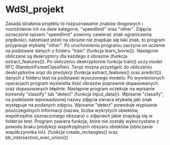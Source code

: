 # WdSI_projekt
Zasada działania projektu to rozpoznawanie znaków drogowych i rozróżnienie ich na dwie kategorie, "speedlimit" oraz "other".
Zdjęcia oznaczone opisem "speedlimit" powinny zawierać znak ograniczenia prędkości, natomiast jeżeli na obrazie nie znajduje się taki znak,
to program przypisuje etykietę "other".
Po uruchomieniu programu zaczyna on uczenie na podstawie danych z folderu "train" (funkcja learn_bovw()).
Następnie obliczane są deskryptory dla każdego z obrazów (funkcja extract_features()).
Po obliczeniu deskryptorów funkcja train() uczy model RFC (RandomForestClassifier).
Teraz można przystąpić do obliczeniu deskryptorów oraz do predykcji (funkcja extract_features() oraz predict()) danych z folderu test na podstawei wyuczonego modelu.
Po wymienionych operacjach program wyświetla ilość obrazów poprawnie dopasowanych oraz dopasowanych błędnie.
Następnie program oczekuje na wpisanie komendy "classify" lub "detect" (funkcja input_data()).
Wpisanie "classify", na podstawie wprowadzonej nazwy zdjęcia zwraca etykietę jaki znak występuje na podanych zdjęciu.
Wpisanie "detect" powoduje wypisanie poszczególnych informacji (nazwa, liczba wykrytych obiektów, współrzędne zaznaczonego obszaru) o zdjęciach jakie znajdują się w folderze test.
Program zawiera funkcje, które nie zostały wykorzystane z powodu braku predykcji współrzędnych obszaru obiektów 
(obliczanie współczynnika IoU. (funkcje create_rectangles() oraz bb_intersection_over_union())

